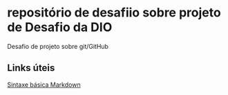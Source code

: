 # repositório de desafiio sobre projeto de Desafio da DIO
Desafio de projeto sobre git/GitHub

## Links úteis
[Sintaxe básica Markdown](https://www.markdownguide.org/basic-syntax/)
